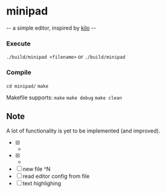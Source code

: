 # minipad
   -- a simple editor, inspired by [kilo](https://viewsourcecode.org/snaptoken/kilo/) --

### Execute
`./build/minipad <filename>` 
or
`./build/minipad` 

### Compile
`cd minipad/`
`make`

  Makefile supports:
    `make`
    `make debug`
    `make clean`


## Note
A lot of functionality is yet to be implemented (and improved).
- [x] -
- [x] -
- [ ] new file ^N
- [ ] read editor config from file
- [ ] text highlighing
